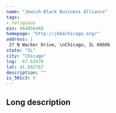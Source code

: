 ```yaml
---
name: "Jewish-Black Business Alliance"
tags:
- religious
ein: 464056468
homepage: "http://jbbachicago.org/"
address: |
 27 N Wacker Drive, \nChicago, IL 60606
state: "IL"
city: "Chicago"
lng: -87.63678
lat: 41.882767
description: ""
is_501c3: X
---
```


## Long description


